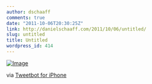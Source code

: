 ```yaml
---
author: dschaaff
comments: true
date: "2011-10-06T20:30:25Z"
link: http://danielschaaff.com/2011/10/06/untitled/
slug: untitled
title: Untitled
wordpress_id: 414
---
```


[![Image](http://posterous.com/getfile/files.posterous.com/danielschaaff/kjvfEikJszjlAvxcpEwygqqqikdCrfoxdHuklmgkhAaoduwFufgkyiwjlbBJ/image.jpg.scaled500.jpg)](http://posterous.com/getfile/files.posterous.com/danielschaaff/kjvfEikJszjlAvxcpEwygqqqikdCrfoxdHuklmgkhAaoduwFufgkyiwjlbBJ/image.jpg.scaled1000.jpg)

  

via [Tweetbot for iPhone](http://tapbots.com/tweetbot)
